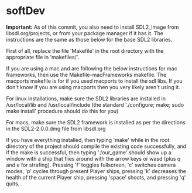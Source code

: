 softDev
=======

__Important:__ As of this commit, you also need to install SDL2\_image from
libsdl.org/projects, or from your package manager if it has it. The instructions are the
same as those below for the base SDL2 libraries.

First of all, replace the file 'Makefile' in the root directory with the appropriate file in 'makefiles/'.   

If you are using a mac and are following the below instructions for mac frameworks, then use the Makefile-macFrameworks makefile.
The macports makefile is for if you used macports to install the sdl libs. If you don't know if you are using macports then you very likely aren't using it.

For linux installations, make sure the SDL2 libraries are installed in /usr/local/lib and
/usr/local/include (the standard './configure; make; sudo make install' procedure should do this for you)

For macs, make sure the SDL2 framework is installed as per the directions in the SDL2-2.0.0.dmg file from libsdl.org  

If you have everything installed, then typing 'make' while in the root directory of the project should compile the
existing code successfully, and if the make is successful, then typing './our\_game' should show up a window with a 
ship that flies around with the arrow keys or wasd (plus q and e for strafing). Pressing 'f' toggles fullscreen, 'c' switches camera modes, 'p' cycles
through present Player ships, pressing 'k' decreases the health of the current Player ship, pressing 'space' shoots, and pressing 'q' quits.
